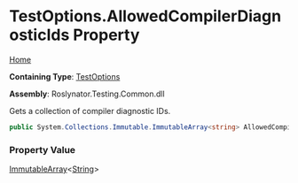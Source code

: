 # TestOptions\.AllowedCompilerDiagnosticIds Property

[Home](../../../../README.md)

**Containing Type**: [TestOptions](../README.md)

**Assembly**: Roslynator\.Testing\.Common\.dll

  
Gets a collection of compiler diagnostic IDs\.

```csharp
public System.Collections.Immutable.ImmutableArray<string> AllowedCompilerDiagnosticIds { get; protected set; }
```

### Property Value

[ImmutableArray](https://docs.microsoft.com/en-us/dotnet/api/system.collections.immutable.immutablearray-1)\<[String](https://docs.microsoft.com/en-us/dotnet/api/system.string)\>

